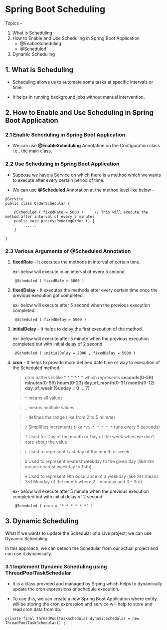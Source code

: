 # Spring Boot Scheduling

Topics -
1. What is Scheduling
2. How to Enable and Use Scheduling in Spring Boot Application 
    - @EnableScheduling
    - @Scheduled
3. Dynamic Scheduling

## 1. What is Scheduling

- Scheduling allows us to automate some tasks at specific intervals or time.

- It helps in running background jobs without manual intervention.






## 2. How to Enable and Use Scheduling in Spring Boot Application

### 2.1 Enable Scheduling in Spring Boot Application

- We can use **@EnableScheduling** Annotation on the Configuration class i.e., the main class.



### 2.2 Use Scheduling in Spring Boot Application

- Suppose we have a Service on which there is a method which we wants to execute after every certain period of time.

- We can use **@Scheduled** Annotation at the method level like below - 

```
@Service
public class OrderSchedular {
    
    @Scheduled ( fixedRate = 5000 )     // This will execute the method after interval of every 5 minutes
    public void processPendingOrder () {
        ......
    }
    
}
```


### 2.3 Various Arguments of @Scheduled Annotation

1. **fixedRate** - It executes the methods in interval of certain time.

    ex- below will execute in an interval of every 5 second.

        @Scheduled ( fixedRate = 5000 )  


2. **fixedDelay** - It executes the methods after every certain time once the previous execution got completed.

    ex- below will execute after 5 second when the previous execution completed.

        @Scheduled ( fixedDelay = 5000 )   


3. **initialDelay** - It helps to delay the first execution of the method.

    ex- below will execute after 5 minute when the previous execution completed but with initial delay of 2 second.

        @Scheduled ( initialDelay = 2000 , fixedDelay = 5000 )   


3. **cron** - It helps to provide more defined date time or way to execution of the Scheduled method.

    > cron patters is like * * * * * * which represents **seconds(0-59) minutes(0-59) hours(0-23) day_of_month(0-31) month(0-12) day_of_week (Sunday = 0 ... 7)**

    > `*` means all values

    > `,` means multiple values 

    > `-` defines the range (like from 2 to 5 minute) 
    
    > `/` Simplifies increments (like `*/5 * * * * *` runs every 5 seconds) 

    > `?` Used for Day of the month or Day of the week when we don't care about the value 

    > `L` Used to represent Last day of the month or week 

    > `W` Used to represent nearest weekday to the given day (like `15W` means nearest weekday to 15th) 

    > `#` Used to represent Nth occurance of a weekday (like `2#3` means 3rd Monday of the month where 2 - monday and 3 - 3rd) 

    ex- below will execute after 5 minute when the previous execution completed but with initial delay of 2 second.

        @Scheduled ( cron = "* * * * * *" )   





## 3. Dynamic Scheduling

What if we wants to update the Schedular of a Live project, we can use Dynamic Scheduling.

In this approach, we can detach the Schedular from our actual project and can use it dynamically.

### 3.1 Implement Dynamic Scheduling using ThreadPoolTaskSchedular

- It is a class provided and managed by Srping which helps to dynamically update the cron expressions or schedule execution.

- To use this, we can create a new Spring Boot Application where entity will be storing the cron expression and service will help to store and read cron data from db.


```
private final ThreadPoolTaskSchedular dynamicSchedular = new ThreadPoolTaskSchedular() ;
```

